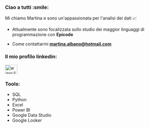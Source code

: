 
<h3 align="left">Ciao a tutti :smile:</h3>
Mi chiamo Martina e sono un'appassionata per l'analisi dei dati 📈


- Attualmente sono focalizzata sullo studio dei maggior linguaggi di programmazione con **Epicode**

- Come contattarmi **martina.albano@hotmail.com**

<h3 align="left">Il mio profilo linkedin:</h3>
<p align="left">
<a href="https://linkedin.com/in/www.linkedin.com/in/martinalbano" target="blank"><img align="center" src="https://raw.githubusercontent.com/rahuldkjain/github-profile-readme-generator/master/src/images/icons/Social/linked-in-alt.svg" alt="www.linkedin.com/in/martinalbano" height="30" width="40" /></a>


<h3 align="left">Tools:</h3>

- SQL
-  Python
-  Excel
-  Power BI
-  Google Data Studio
-  Google Looker



